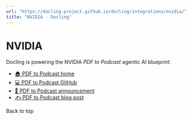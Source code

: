 ```yaml
---
url: "https://docling-project.github.io/docling/integrations/nvidia/"
title: "NVIDIA - Docling"
---
```


# NVIDIA

Docling is powering the NVIDIA _PDF to Podcast_ agentic AI blueprint:

- [🏠 PDF to Podcast home](https://build.nvidia.com/nvidia/pdf-to-podcast)
- [💻 PDF to Podcast GitHub](https://github.com/NVIDIA-AI-Blueprints/pdf-to-podcast)
- [📣 PDF to Podcast announcement](https://nvidianews.nvidia.com/news/nvidia-launches-ai-foundation-models-for-rtx-ai-pcs)
- [✍️ PDF to Podcast blog post](https://blogs.nvidia.com/blog/agentic-ai-blueprints/)

Back to top